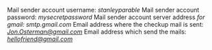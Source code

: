 Mail sender account username: *stanleyparable*
Mail sender account password: *mysecretpassword*
Mail sender account server address *for gmail: smtp.gmail.com*
Email address where the checkup mail is sent: *Jon.Osterman@gmail.com*
Email address which send the mails: *hellofriend@gmail.com*